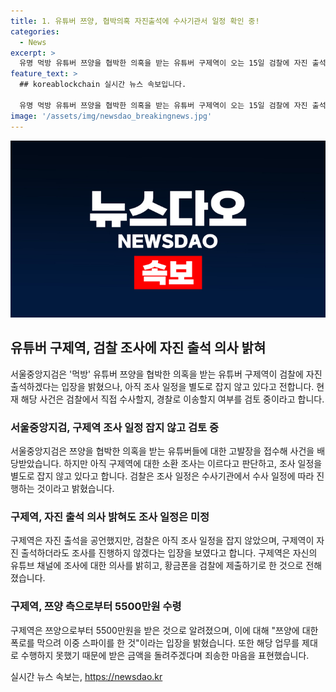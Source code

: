 ```yaml
---
title: 1. 유튜버 쯔양, 협박의혹 자진출석에 수사기관서 일정 확인 중!
categories:
  - News
excerpt: >
  유명 먹방 유튜버 쯔양을 협박한 의혹을 받는 유튜버 구제역이 오는 15일 검찰에 자진 출석하겠다는 입장을 밝혔지만, 검찰은 별도의 조사 일정을 잡겠다는 입장을 보였다. 구제역은 쯔양으로부터 5500만원을 받았다고 알려졌고, 사이버렉카 연합 유튜버들의 협박과 관련하여 검찰이 수사를 진행 중이다. 해당 사건에 대한 검찰의 결정은 수사기관에서 별도로 판단될 예정이다.
feature_text: >
  ## koreablockchain 실시간 뉴스 속보입니다.

  유명 먹방 유튜버 쯔양을 협박한 의혹을 받는 유튜버 구제역이 오는 15일 검찰에 자진 출석하겠다는 입장을 밝혔지만, 검찰은 별도의 조사 일정을 잡겠다는 입장을 보였다. 구제역은 쯔양으로부터 5500만원을 받았다고 알려졌고, 사이버렉카 연합 유튜버들의 협박과 관련하여 검찰이 수사를 진행 중이다. 해당 사건에 대한 검찰의 결정은 수사기관에서 별도로 판단될 예정이다.
image: '/assets/img/newsdao_breakingnews.jpg'
---
```


<p><img src="/assets/img/newsdao_breakingnews.jpg" alt="koreablockchain 속보" /></p>

<h2 data-ke-size="size26">유튜버 구제역, 검찰 조사에 자진 출석 의사 밝혀</h2>

<p data-ke-size="size16">서울중앙지검은 '먹방' 유튜버 쯔양을 협박한 의혹을 받는 유튜버 구제역이 검찰에 자진 출석하겠다는 입장을 밝혔으나, 아직 조사 일정을 별도로 잡지 않고 있다고 전합니다. 현재 해당 사건은 검찰에서 직접 수사할지, 경찰로 이송할지 여부를 검토 중이라고 합니다.</p>

<h3 data-ke-size="size24">서울중앙지검, 구제역 조사 일정 잡지 않고 검토 중</h3>

<p data-ke-size="size16">서울중앙지검은 쯔양을 협박한 의혹을 받는 유튜버들에 대한 고발장을 접수해 사건을 배당받았습니다. 하지만 아직 구제역에 대한 소환 조사는 이르다고 판단하고, 조사 일정을 별도로 잡지 않고 있다고 합니다. 검찰은 조사 일정은 수사기관에서 수사 일정에 따라 진행하는 것이라고 밝혔습니다.</p>

<h3 data-ke-size="size24">구제역, 자진 출석 의사 밝혀도 조사 일정은 미정</h3>

<p data-ke-size="size16">구제역은 자진 출석을 공언했지만, 검찰은 아직 조사 일정을 잡지 않았으며, 구제역이 자진 출석하더라도 조사를 진행하지 않겠다는 입장을 보였다고 합니다. 구제역은 자신의 유튜브 채널에 조사에 대한 의사를 밝히고, 황금폰을 검찰에 제출하기로 한 것으로 전해졌습니다.</p>

<h3 data-ke-size="size24">구제역, 쯔양 측으로부터 5500만원 수령</h3>

<p data-ke-size="size16">구제역은 쯔양으로부터 5500만원을 받은 것으로 알려졌으며, 이에 대해 "쯔양에 대한 폭로를 막으려 이중 스파이를 한 것"이라는 입장을 밝혔습니다. 또한 해당 업무를 제대로 수행하지 못했기 때문에 받은 금액을 돌려주겠다며 죄송한 마음을 표현했습니다.</p>
실시간 뉴스 속보는, <a href="https://newsdao.kr" rel="dofollow">https://newsdao.kr</a>


